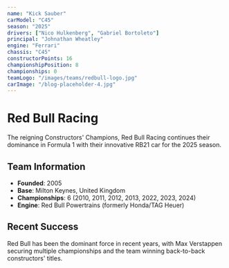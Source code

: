 ```yaml
---
name: "Kick Sauber"
carModel: "C45"
season: "2025"
drivers: ["Nico Hulkenberg", "Gabriel Bortoleto"]
principal: "Johnathan Wheatley"
engine: "Ferrari"
chassis: "C45"
constructorPoints: 16
championshipPosition: 8
championships: 0
teamLogo: "/images/teams/redbull-logo.jpg"
carImage: "/blog-placeholder-4.jpg"
---
```


# Red Bull Racing

The reigning Constructors' Champions, Red Bull Racing continues their dominance in Formula 1 with their innovative RB21 car for the 2025 season.

## Team Information

- **Founded**: 2005
- **Base**: Milton Keynes, United Kingdom
- **Championships**: 6 (2010, 2011, 2012, 2013, 2022, 2023, 2024)
- **Engine**: Red Bull Powertrains (formerly Honda/TAG Heuer)

## Recent Success

Red Bull has been the dominant force in recent years, with Max Verstappen securing multiple championships and the team winning back-to-back constructors' titles.
